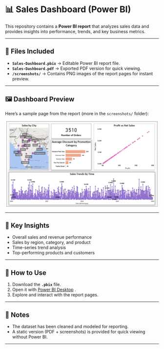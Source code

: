 # 📊 Sales Dashboard (Power BI)

This repository contains a **Power BI report** that analyzes sales data and provides insights into performance, trends, and key business metrics.

---

## 📂 Files Included
- **`Sales-Dashboard.pbix`** → Editable Power BI report file.  
- **`Sales-Dashboard.pdf`** → Exported PDF version for quick viewing.  
- **`/screenshots/`** → Contains PNG images of the report pages for instant preview.  

---

## 🖼️ Dashboard Preview
Here’s a sample page from the report (more in the `screenshots/` folder):

![Dashboard Page 1](screenshots/Sales-Trend-over-Time.png)

---

## 🔑 Key Insights
- Overall sales and revenue performance  
- Sales by region, category, and product  
- Time-series trend analysis  
- Top-performing products and customers  

---

## 🚀 How to Use
1. Download the **`.pbix`** file.  
2. Open it with [Power BI Desktop](https://powerbi.microsoft.com/desktop/) .  
3. Explore and interact with the report pages.  

---

## 📌 Notes
- The dataset has been cleaned and modeled for reporting.  
- A static version (PDF + screenshots) is provided for quick viewing without Power BI.  

---

